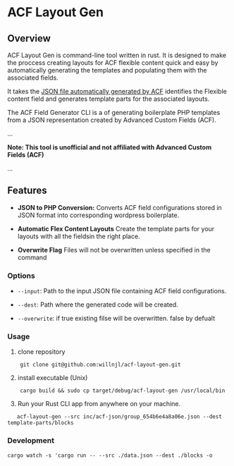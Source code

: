 # ACF Layout Gen

## Overview


ACF Layout Gen is command-line tool written in rust. It is designed to make the proccess creating layouts for ACF flexible content  quick and easy by automatically generating the templates and populating them with the associated fields.

It takes the  [JSON file automatically generated by ACF](https://www.advancedcustomfields.com/resources/local-json/) identifies the Flexible content field and generates template parts for the associated layouts.

The ACF Field Generator CLI is a  of generating boilerplate PHP templates from a JSON representation created by Advanced Custom Fields (ACF).

...

**Note: This tool is unofficial and not affiliated with Advanced Custom Fields (ACF)**

...

## Features

- **JSON to PHP Conversion:** Converts ACF field configurations stored in JSON format into corresponding wordpress boilerplate.
  
- **Automatic Flex Content Layouts** Create the template parts for your layouts with all the fieldsin the right place.
- **Overwrite Flag** Files will not be overwritten unless specified in the command

### Options

- `--input`: Path to the input JSON file containing ACF field configurations.
  
- `--dest`: Path where the generated code will be created.

- `--overwrite`: if true existing filse will be overwritten. false by defualt



### Usage


1. clone repository
```shell
    git clone git@github.com:willnjl/acf-layout-gen.git
```
2. install executable (Unix)
```shell
    cargo build && sudo cp target/debug/acf-layout-gen /usr/local/bin
```
3.  Run your Rust CLI app from anywhere on your machine.

```shell
   acf-layout-gen --src inc/acf-json/group_654b6e4a8a06e.json --dest template-parts/blocks 
```

### Development
```shell 
cargo watch -s 'cargo run -- --src ./data.json --dest ./blocks -o
```  

